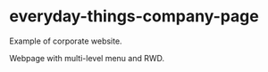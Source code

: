 # everyday-things-company-page
Example of corporate website. 

Webpage with multi-level menu and RWD.

